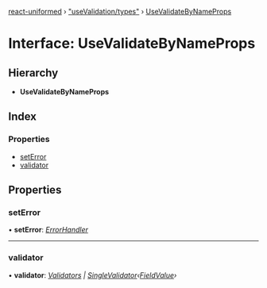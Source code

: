 [react-uniformed](../README.md) › ["useValidation/types"](../modules/_usevalidation_types_.md) › [UseValidateByNameProps](_usevalidation_types_.usevalidatebynameprops.md)

# Interface: UseValidateByNameProps

## Hierarchy

* **UseValidateByNameProps**

## Index

### Properties

* [setError](_usevalidation_types_.usevalidatebynameprops.md#seterror)
* [validator](_usevalidation_types_.usevalidatebynameprops.md#validator)

## Properties

###  setError

• **setError**: *[ErrorHandler](_useerrors_.errorhandler.md)*

___

###  validator

• **validator**: *[Validators](../modules/_usevalidation_types_.md#validators) | [SingleValidator](_usevalidation_types_.singlevalidator.md)‹[FieldValue](../modules/_usefields_.md#fieldvalue)›*
